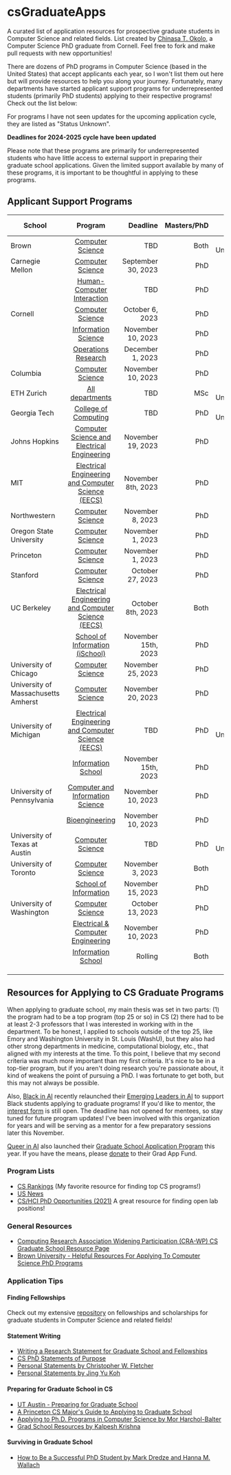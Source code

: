 # csGraduateApps
A curated list of application resources for prospective graduate students in Computer Science and related fields. List created by [Chinasa T. Okolo](http://www.chinasaokolo.com), a Computer Science PhD graduate from Cornell. Feel free to fork and make pull requests with new opportunities!

There are dozens of PhD programs in Computer Science (based in the United States) that accept applicants each year, so I won't list them out here but will provide resources to help you along your journey. Fortunately, many departments have started applicant support programs for underrepresented students (primarily PhD students) applying to their respective programs! Check out the list below:

For programs I have not seen updates for the upcoming application cycle, they are listed as "Status Unknown".

**Deadlines for 2024-2025 cycle have been updated**

Please note that these programs are primarily for underrepresented students who have little access to external support in preparing their graduate school applications. Given the limited support available by many of these programs, it is important to be thoughtful in applying to these programs.

## Applicant Support Programs 
| School        | Program       | Deadline     | Masters/PhD  | Other details |
| ------------- |:-------------:| ------------:| ------------:| ------------:|
| Brown | [Computer Science](https://docs.google.com/forms/d/e/1FAIpQLScdG8AjMHfKAYmG8BqRBek6QffvZGUOTl9vgHnlClAUPZuOQw/viewform) | TBD | Both | Status Unknown | 
| Carnegie Mellon | [Computer Science](https://www.cs.cmu.edu/academics/phd/application-support) | September 30, 2023 | PhD |              | 
|  | [Human-Computer Interaction](https://docs.google.com/forms/d/e/1FAIpQLSeBMe-7vZ0cyofdJWmXkNMvNxx8J9uJp5FHhe0uK_OEZq0I1A/viewform) | TBD | PhD |    | 
| Cornell | [Computer Science](https://docs.google.com/forms/d/e/1FAIpQLSeim214cPsCypGeK7rQSGiUVtapoXTDbrlIxzHYmyeAYN_hew/viewform?usp=sf_link) | October 6, 2023  | PhD |              |
|         | [Information Science](https://forms.gle/vNqUsUDHE7A4hroB7) | November 10, 2023 | PhD |  |
|         | [Operations Research](https://forms.gle/FEBgiRyAqhPhEcGr9) | December 1, 2023 | PhD |  |
| Columbia | [Computer Science](https://www.cs.columbia.edu/cscu-phd-par-program/) | November 10, 2023 | PhD |  |
| ETH Zurich | [All departments](https://www.ethzpaap.com/) | TBD | MSc |  Status Unknown  |
| Georgia Tech | [College of Computing](https://forms.office.com/pages/responsepage.aspx?id=u5ghSHuuJUuLem1_Mvqgg9xAot3THqRBplHR_fgRBB9UOTRaQ0hWNTVCNjlGTzE2TTIxTlZCTE5YWi4u) | TBD | PhD | Status Unknown |
| Johns Hopkins | [Computer Science and Electrical Engineering](https://www.clsp.jhu.edu/apply-for-phd/) | November 19, 2023 | PhD |              |
| MIT | [Electrical Engineering and Computer Science (EECS)](https://eecs-gaap.mit.edu) | November 8th, 2023 | PhD |              |
| Northwestern | [Computer Science](https://docs.google.com/forms/d/e/1FAIpQLSchg_HC_1gPvxKMBkOjleih4rVuGX894Slr_RfBh7URSv_81w/closedform) | November 8, 2023 | PhD |  |
| Oregon State University | [Computer Science](https://www.aigsa.club/aiasp/) | November 1, 2023 | PhD |            |
| Princeton | [Computer Science](https://docs.google.com/forms/d/e/1FAIpQLSeDGcQpK2CM9cdFCwfjmqOay9F26_EJMSSyKNHq_7BT2rhneg/viewform) | November 1, 2023 | PhD |  |
| Stanford | [Computer Science](https://www.cs.stanford.edu/sites/g/files/sbiybj28076/files/media/file/sasp2023final_0.pdf) | October 27, 2023 | PhD |              |
| UC Berkeley | [Electrical Engineering and Computer Science (EECS)](https://sites.google.com/berkeley.edu/eaaa/home) | October 8th, 2023 | Both |               |
|  | [School of Information (iSchool)](https://www.ischool.berkeley.edu/programs/phd/apply/faq#feedback) | November 15th, 2023 | PhD |  | 
| University of Chicago | [Computer Science](https://docs.google.com/forms/d/e/1FAIpQLSeNwJSngePVrKxv8oMVpOnHilfYTm3bdwlVRoQN0jtVxWqvhQ/viewform) | November 25, 2023 | PhD | |
| University of Massachusetts Amherst | [Computer Science](https://paspumasscs.github.io) | November 20, 2023 | PhD |  |
| University of Michigan | [Electrical Engineering and Computer Science (EECS)](https://docs.google.com/forms/d/e/1FAIpQLSfgppaIsr1eMjVtqLuX1lFpmoYTAIBOsDj8reDfgEs8OPCrlg/viewform) | TBD | PhD | Status Unknown |
|         | [Information School](https://docs.google.com/forms/d/e/1FAIpQLScNeA4kUsDwdwFCrAldBOm9kd8CrD8hIc8bmTPsnCTWqZET5g) | November 15th, 2023 | PhD | |
| University of Pennsylvania | [Computer and Information Science](https://docs.google.com/forms/d/e/1FAIpQLSeJZIy_fiIbuPb4aQRygRPkxiYk0gq20o1zmhQNprKvKK4GsQ) | November 10, 2023 | PhD |  |
|         | [Bioengineering](https://docs.google.com/forms/d/e/1FAIpQLSeJZIy_fiIbuPb4aQRygRPkxiYk0gq20o1zmhQNprKvKK4GsQ) | November 10, 2023 | PhD |             |
| University of Texas at Austin | [Computer Science](https://www.cs.utexas.edu/graduate-program/prospective-students/applicationmentorship) | TBD | PhD | Status Unknown |
| University of Toronto | [Computer Science](https://sites.google.com/view/torontogaap) | November 3, 2023 | Both |  |
|         | [School of Information](https://docs.google.com/forms/d/e/1FAIpQLSdUsjQ8gAx5_-DGZoX1tPLUllZTLA7_aGRr0pxmWdxIyhkxFg/viewform) | November 15, 2023 | PhD |       |
| University of Washington | [Computer Science](https://www.cs.washington.edu/academics/phd/admissions/pams) | October 13, 2023 | PhD |  |
|         | [Electrical & Computer Engineering](https://www.ece.uw.edu/academics/grad/graduate-info-sessions/) | November 10, 2023 | PhD |  |
|         | [Information School](https://ischool.uw.edu/diversity/idiversity-recruiters) | Rolling | Both |  |
|               |               |              |              |              |
|               |               |              |              |              |
|               |               |              |              |              |




## Resources for Applying to CS Graduate Programs
When applying to graduate school, my main thesis was set in two parts: (1) the program had to be a top program (top 25 or so) in CS (2) there had to be at least 2-3 professors that I was interested in working with in the department. To be honest, I applied to schools outside of the top 25, like Emory and Washington University in St. Louis (WashU), but they also had other strong departments in medicine, computational biology, etc., that aligned with my interests at the time. To this point, I believe that my second criteria was much more important than my first criteria. It's nice to be in a top-tier program, but if you aren't doing research you're passionate about, it kind of weakens the point of pursuing a PhD. I was fortunate to get both, but this may not always be possible.

Also, [Black in AI](https://blackinai2020.vercel.app/) recently relaunched their [ Emerging Leaders in AI](https://blackinai.github.io/post/academic_programs/) to support Black students applying to graduate programs! If you'd like to mentor, the [interest form](https://docs.google.com/forms/d/e/1FAIpQLScbTkbxzuep4PdGhvZmxZCTktP8l90OqVR7Ma25WjJVWOHtWQ/viewform) is still open. The deadline has not opened for mentees, so stay tuned for future program updates! I've been involved with this organization for years and will be serving as a mentor for a few preparatory sessions later this November.

[Queer in AI](https://www.queerinai.com) also launched their [Graduate School Application Program](https://www.queerinai.com/grad-app-aid) this year. If you have the means, please [donate](https://www.paypal.com/donate/?hosted_button_id=5S54QTPH8WCAG) to their Grad App Fund.

### Program Lists
* [CS Rankings](http://csrankings.org/#/index?all) (My favorite resource for finding top CS programs!)
* [US News](https://www.usnews.com/best-graduate-schools/top-science-schools/computer-science-rankings) 
* [CS/HCI PhD Opportunities (2021)](http://www.andrewkuz.net/hci-opportunities-2021.html) A great resource for finding open lab positions!

### General Resources 
* [Computing Research Association Widening Participation (CRA-WP) CS Graduate School Resource Page](https://cra.org/cra-wp/resourcelibrary/?fwp_audience=undergrad-students&fwp_goal=graduate-school) 
* [Brown University - Helpful Resources For Applying To Computer Science PhD Programs](https://cs.brown.edu/degrees/doctoral/applications/helpful-resources-applying-computer-science-phd-programs/)

### Application Tips

#### Finding Fellowships
Check out my extensive [repository](https://github.com/chinasaokolo/csGraduateFellowships) on fellowships and scholarships for graduate students in Computer Science and related fields!

#### Statement Writing
* [Writing a Research Statement for Graduate School and Fellowships](https://h2r.cs.brown.edu/writing-a-research-statement-for-graduate-school-and-fellowships/)
* [CS PhD Statements of Purpose](https://cs-sop.org)
* [Personal Statements by Christopher W. Fletcher](http://cwfletcher.net/Pages/SoP.php)
* [Personal Statements by Jing Yu Koh](https://jykoh.com/jykoh_sop.pdf)


#### Preparing for Graduate School in CS
* [UT Austin - Preparing for Graduate School](https://www.cs.utexas.edu/undergraduate-program/academics/advising/preparing-graduate-school)
* [A Princeton CS Major's Guide to Applying to Graduate School](https://www.cs.princeton.edu/academics/ugradpgm/gsg)
* [Applying to Ph.D. Programs in Computer Science by Mor Harchol-Balter](https://www.cs.cmu.edu/~harchol/gradschooltalk.pdf)
* [Grad School Resources by Kalpesh Krishna](https://martiansideofthemoon.github.io/2018/05/29/grad-resources.html)

#### Surviving in Graduate School
* [How to Be a Successful PhD Student by Mark Dredze and Hanna M. Wallach](http://www.cs.jhu.edu/~mdredze/publications/HowtoBeaSuccessfulPhDStudent.pdf)


